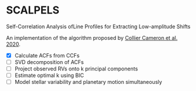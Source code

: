 # SCALPELS
Self-Correlation Analysis ofLine Profiles for Extracting Low-amplitude Shifts

An implementation of the algorithm proposed by [Collier Cameron et al. 2020](https://arxiv.org/abs/2011.00018).

- [x] Calculate ACFs from CCFs
- [ ] SVD decomposition of ACFs
- [ ] Project observed RVs onto k principal components
- [ ] Estimate optimal k using BIC
- [ ] Model stellar variability and planetary motion simultaneously
